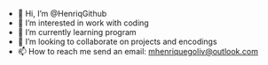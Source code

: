 - 👋 Hi, I’m @HenriqGithub
- 👀 I’m interested in work with coding
- 🌱 I’m currently learning program
- 💞️ I’m looking to collaborate on projects and encodings
- 📫 How to reach me send an email: mhenriquegoliv@outlook.com

<!---
HenriqGithub/HenriqGithub is a ✨ special ✨ repository because its `README.md` (this file) appears on your GitHub profile.
You can click the Preview link to take a look at your changes.
--->
